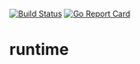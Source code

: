 [![Build Status](https://travis-ci.org/clearcontainers/runtime.svg?branch=master)](https://travis-ci.org/clearcontainers/runtime)
[![Go Report Card](https://goreportcard.com/badge/github.com/clearcontainers/runtime)](https://goreportcard.com/report/github.com/clearcontainers/runtime)

# runtime
